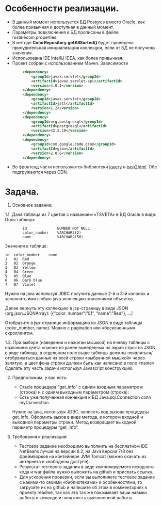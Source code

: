 # Особенности реализации.
* В данный момент используется БД Postgres вместо Oracle, как более привычная и доступная в данный момент.
* Параметры подключения к БД прописаны в файле rostelecom.properties.
* В методе **ColorRepository.getAllSorted()** будет проведена принудительная инициализация коллекции, если от БД не получены значения.
* Использована IDE IntelliJ IDEA, как более привычная.
* Проект собран с использованием Maven. Зависимости
```xml
        <dependency>
            <groupId>javax.servlet</groupId>
            <artifactId>javax.servlet-api</artifactId>
            <version>4.0.1</version>
        </dependency>
        <dependency>
            <groupId>javax.servlet</groupId>
            <artifactId>jstl</artifactId>
            <version>1.2</version>
        </dependency>
        <dependency>
            <groupId>org.postgresql</groupId>
            <artifactId>postgresql</artifactId>
            <version>42.2.18</version>
        </dependency>
        <dependency>
            <groupId>com.google.code.gson</groupId>
            <artifactId>gson</artifactId>
            <version>2.8.6</version>
        </dependency>
```
* Во фронтенд части используются библиотеки [jquery](https://jquery.com/) и [json2html](http://json2html.com/). Обе подгружаются через CDN.


# Задача.

1. Основное задание:

1.1.  Дана таблица из 7 цветов c названием «TSVETA» в БД Oracle в виде:
      Поля таблицы:
```
        id              NUMBER NOT NULL
        color_number    VARCHAR2(2)
        name            VARCHAR2(50)
```

Значения в таблице:
```
id	color_number	name
1	01	Red
2	02	Orange
3	03	Yellow
4	04	Green
5	05	Blue
6	06	Dark blue
7	07	Violet
```
Нужно на java используя JDBC получить данные 2-й и 3-й колонок и заполнить ими любую java-коллекцию значениями объектов.

Далее вернуть эту коллекцию в jsp-страницу в виде JSON (org.json.JSONArray): [{“color_number”:”01”, “name”:”Red”}, …]

Отобразите в jsp-странице информацию из JSON в виде таблицы (color_number, name). Можно с pagination или «бесконечным» скроллингом.

1.2. При выборе (наведении и нажатии мышкой) на ячейку таблицы с названием цвета «name» из ранее выведенных на экран строк из JSON в виде таблицы, в отдельном поле выше таблицы должны появляться/отображаться данные из всей строки «выбранной мышкой» через запятую, а цвет фона строки должен быть как написано в поле «name». Сделать эту часть задачи используя Javascript конструкцию.

2. Предположим, у вас есть:
   - Oracle процедура ”get_info” c одним входным параметром (строка) и с одним выходным параметром (строка);
   - Есть уже полученная коннекция к БД Java.sql.Connection conn myConnection.

   Нужно на java, используя JDBC, написать код вызова процедуры get_info. Оформить вызов в виде метода, в котором входной и выходной параметры строки. Метод возвращает выходной параметр процедуры “get_info”.


3. Требования к реализации:
   - Тестовое задание необходимо выполнить на бесплатном IDE NetBeans лучше на версии 8.2, на Java версии 7/8 без фреймворков на контейнере JVM Tomcat (можно скачать из интернета в свободном доступе).
   - Результат тестового задания в виде компилируемого исходного кода и war файла нужно выложить на github и прислать ссылку.
   - Для ускорения проверки, если вы выполняете тестовое задание с какими-то своими «библиотеками» и особенностями, то загрузите их на github и напишите об этом в комментариях к проекту readme, так как это так же показывает ваши навыки работы в команде и понятность выполненной работы.
